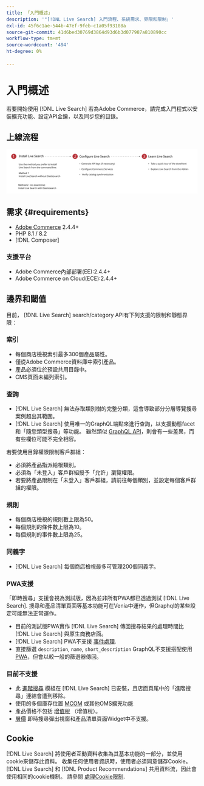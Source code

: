 ```yaml
---
title: 「入門概述」
description: '"[!DNL Live Search] 入門流程、系統需求、界限和限制」'
exl-id: 45f6c1ae-544b-47ef-9feb-c1a05f93108a
source-git-commit: 41d6bed30769d3864d93d6b3d077987a810890cc
workflow-type: tm+mt
source-wordcount: '494'
ht-degree: 0%

---
```


# 入門概述

若要開始使用 [!DNL Live Search] 若為Adobe Commerce，請完成入門程式以安裝擴充功能、設定API金鑰，以及同步您的目錄。

## 上線流程

![[!DNL Live Search] 入門圖](assets/onboarding-flow.svg)

## 需求 {#requirements}

* [Adobe Commerce](https://business.adobe.com/products/magento/magento-commerce.html) 2.4.4+
* PHP 8.1 / 8.2
* [!DNL Composer]

### 支援平台

* Adobe Commerce內部部署(EE):2.4.4+
* Adobe Commerce on Cloud(ECE):2.4.4+

## 邊界和閾值

目前， [!DNL Live Search] search/category API有下列支援的限制和靜態界限：

### 索引

* 每個商店檢視索引最多300個產品屬性。
* 僅從Adobe Commerce資料庫中索引產品。
* 產品必須位於預設共用目錄中。
* CMS頁面未編列索引。

### 查詢

* [!DNL Live Search] 無法存取類別樹的完整分類，這會導致部分分層導覽搜尋案例超出其範圍。
* [!DNL Live Search] 使用唯一的GraphQL端點來進行查詢，以支援動態facet和「隨您類型搜尋」等功能。 雖然類似 [GraphQL API](https://developer.adobe.com/commerce/webapi/graphql/)，則會有一些差異，而有些欄位可能不完全相容。

若要使用目錄權限限制客戶群組：

* 必須將產品指派給根類別。
* 必須為「未登入」客戶群組授予「允許」瀏覽權限。
* 若要將產品限制在「未登入」客戶群組，請前往每個類別，並設定每個客戶群組的權限。

### 規則

* 每個商店檢視的規則數上限為50。
* 每個規則的條件數上限為10。
* 每個規則的事件數上限為25。

### 同義字

* [!DNL Live Search] 每個商店檢視最多可管理200個同義字。

### PWA支援

「即時搜尋」支援會視為測試版，因為並非所有PWA都已透過測試 [!DNL Live Search]. 搜尋和產品清單頁面等基本功能可在Venia中運作，但Graphql的某些設定可能無法正常運作。

* 目前的測試版PWA實作 [!DNL Live Search] 傳回搜尋結果的處理時間比 [!DNL Live Search] 與原生商務店面。
* [!DNL Live Search] PWA不支援 [事件處理](https://developer.adobe.com/commerce/services/shared-services/storefront-events/sdk/).
* 直接篩選 `description`, `name`, `short_description` GraphQL不支援搭配使用 [PWA](https://developer.adobe.com/commerce/pwa-studio/)，但會以較一般的篩選器傳回。

### 目前不支援

* 此 [進階搜尋](https://experienceleague.adobe.com/docs/commerce-admin/catalog/catalog/search/search.html#advanced-search) 模組在 [!DNL Live Search] 已安裝，且店面頁尾中的「進階搜尋」連結會遭到移除。
* 使用的多個庫存位置 [MCOM](https://experienceleague.adobe.com/docs/commerce-admin/systems/integrations/mcom.html) 或其他OMS擴充功能
* 產品價格不包括 [增值稅](https://experienceleague.adobe.com/docs/commerce-admin/stores-sales/site-store/taxes/vat.html) （增值稅）。
* [層價](https://experienceleague.adobe.com/docs/commerce-admin/catalog/products/pricing/product-price-tier.html) 即時搜尋彈出視窗和產品清單頁面Widget中不支援。

## Cookie

[!DNL Live Search] 將使用者互動資料收集為其基本功能的一部分，並使用cookie來儲存此資料。 收集任何使用者資訊時，使用者必須同意儲存Cookie。 [!DNL Live Search] 和 [!DNL Product Recommendations] 共用資料流，因此會使用相同的cookie機制。 請參閱 [處理Cookie限制](https://experienceleague.adobe.com/docs/commerce-merchant-services/product-recommendations/developer/setting-cookie.html).
